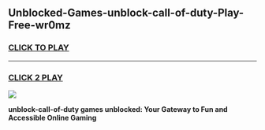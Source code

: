 
## Unblocked-Games-unblock-call-of-duty-Play-Free-wr0mz
<h3>
<a href="https://premium76.site?title=unblock-call-of-duty&ref=12A">CLICK TO PLAY</a></h3>
<hr>

<h3>
<a href="https://premium76.site?title=unblock-call-of-duty&ref=12A">CLICK 2 PLAY</a>
  
</h3>

<a href="https://premium76.site?title=unblock-call-of-duty&ref=12A"><img src="https://clearcache.store/games.png"></a>


**unblock-call-of-duty games unblocked: Your Gateway to Fun and Accessible Online Gaming**

